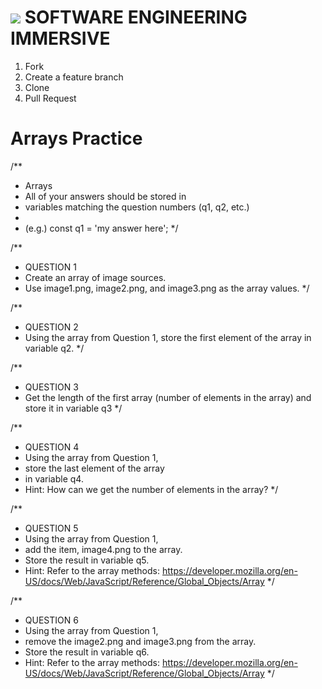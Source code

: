 # ![](https://ga-dash.s3.amazonaws.com/production/assets/logo-9f88ae6c9c3871690e33280fcf557f33.png)  SOFTWARE ENGINEERING IMMERSIVE

1. Fork
1. Create a feature branch
1. Clone
1. Pull Request

# Arrays Practice

/**
 * Arrays
 * All of your answers should be stored in
 * variables matching the question numbers (q1, q2, etc.)
 *
 * (e.g.) const q1 = 'my answer here';
 */

/**
 * QUESTION 1
 * Create an array of image sources.
 * Use image1.png, image2.png, and image3.png as the array values.
 */


/**
 * QUESTION 2
 * Using the array from Question 1, store the first element of the array in variable q2.
 */


/**
 * QUESTION 3
 * Get the length of the first array (number of elements in the array) and store it in variable q3
 */


/**
 * QUESTION 4
 * Using the array from Question 1,
 * store the last element of the array
 * in variable q4.
 * Hint: How can we get the number of elements in the array?
 */


/**
 * QUESTION 5
 * Using the array from Question 1,
 * add the item, image4.png to the array.
 * Store the result in variable q5.
 * Hint: Refer to the array methods: https://developer.mozilla.org/en-US/docs/Web/JavaScript/Reference/Global_Objects/Array
 */
 
 
/**
 * QUESTION 6
 * Using the array from Question 1,
 * remove the image2.png and image3.png from the array.
 * Store the result in variable q6.
 * Hint: Refer to the array methods: https://developer.mozilla.org/en-US/docs/Web/JavaScript/Reference/Global_Objects/Array
 */
